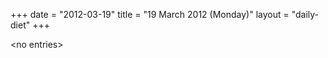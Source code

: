 +++
date = "2012-03-19"
title = "19 March 2012 (Monday)"
layout = "daily-diet"
+++

<p>&lt;no entries&gt;</p>